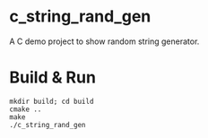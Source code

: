 # c_string_rand_gen
A C demo project to show random string generator.

# Build & Run
```
mkdir build; cd build
cmake ..
make
./c_string_rand_gen
```